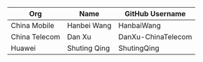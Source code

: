 | Org                    | Name                     | GitHub Username           |
| -----------------------| -------------------------|---------------------------|
| China Mobile | Hanbei Wang | HanbaiWang |
| China Telecom | Dan Xu | DanXu-ChinaTelecom |
| Huawei | Shuting Qing | ShutingQing |
